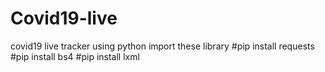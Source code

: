 # Covid19-live
covid19 live tracker using python
import these library
#pip install requests
#pip install bs4
#pip install lxml
